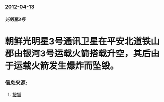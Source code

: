 ### [2012-04-13](/zh/news/2012/04/13/index.md)

##### 光明星3号
# 朝鲜光明星3号通讯卫星在平安北道铁山郡由银河3号运载火箭搭载升空，其后由于运载火箭发生爆炸而坠毁。




### 信息来源:

1. [搜狐](http://roll.sohu.com/20120414/n340548578.shtml)
